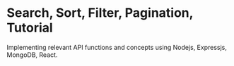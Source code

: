 # Search, Sort, Filter, Pagination, Tutorial
Implementing relevant API functions and concepts using Nodejs, Expressjs, MongoDB, React.
